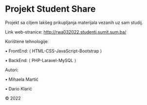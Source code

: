 # Projekt Student Share
Projekt sa ciljem lakšeg prikupljanja materijala vezanih uz sam studij.

Link web-stranice: http://rwa032022.studenti.sumit.sum.ba/

Korištene tehnologije: 

• FrontEnd: ⟨ HTML-CSS-JavaScript-Bootstrap ⟩

• BackEnd: ⟨ PHP-Laravel-MySQL ⟩

Autori:

• Mihaela Martić

• Dario Klarić

© 2022 

